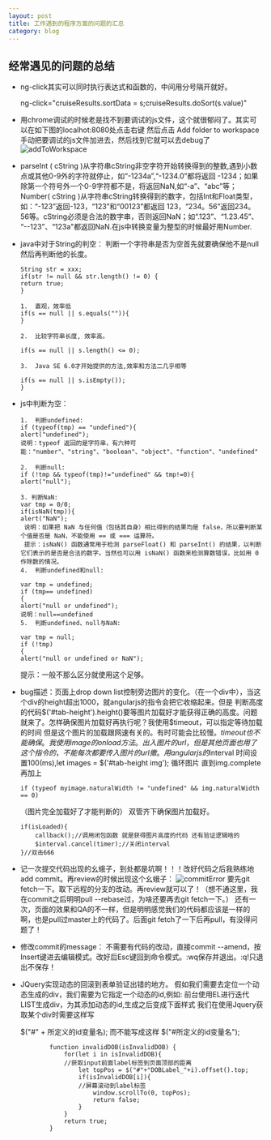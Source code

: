 ```yaml
---
layout: post
title: 工作遇到的程序方面的问题的汇总
category: blog
---
```


## 经常遇见的问题的总结

* ng-click其实可以同时执行表达式和函数的，中间用分号隔开就好。

    ng-click="cruiseResults.sortData = s;cruiseResults.doSort(s.value)"


* 用chrome调试的时候老是找不到要调试的js文件，这个就很郁闷了。其实可以在如下图的localhot:8080处点击右键 然后点击 Add folder to workspace 手动把要调试的js文件加进去，然后找到它就可以去debug了
![addToWorkspace](/blog/images/addToWorkspace.png)

* parseInt ( cString )从字符串cString非空字符开始转换得到的整数,遇到小数点或其他0-9外的字符就停止，如“-1234a”,“-1234.0”都将返回 -1234；如果除第一个符号外一个0-9字符都不是，将返回NaN,如“-a”、“abc”等；
Number( cString )从字符串cString转换得到的数字，包括Int和Float类型，如：“-123”返回-123，“123”和“00123”都返回 123，“234。56”返回234。56等。cString必须是合法的数字串，否则返回NaN；如“.123”、“1.23.45”、 “--123”、“123a"都返回NaN.在js中转换变量为整型的时候最好用Number.

*  java中对于String的判空：
   判断一个字符串是否为空首先就要确保他不是null然后再判断他的长度。

   ```
   String str = xxx; 
   if(str != null && str.length() != 0) { 
   return true; 
   }
   ```
   ```
   1.  直观，效率低   
   if(s == null || s.equals("")){
   }

   2.  比较字符串长度, 效率高。

   if(s == null || s.length() <= 0);

   3.  Java SE 6.0才开始提供的方法,效率和方法二几乎相等

   if(s == null || s.isEmpty());
   } 
   ```

*  js中判断为空：
   ```
   1.  判断undefined: 
   if (typeof(tmp) == "undefined"){ 
   alert("undefined");
   说明：typeof 返回的是字符串，有六种可能："number"、"string"、"boolean"、"object"、"function"、"undefined" 
   
   2.  判断null: 
   if (!tmp && typeof(tmp)!="undefined" && tmp!=0){ 
   alert("null"); 
   
   3. 判断NaN:
   var tmp = 0/0; 
   if(isNaN(tmp)){ 
   alert("NaN");  
    说明：如果把 NaN 与任何值（包括其自身）相比得到的结果均是 false，所以要判断某个值是否是 NaN，不能使用 == 或 === 运算符。 
    提示：isNaN() 函数通常用于检测 parseFloat() 和 parseInt() 的结果，以判断它们表示的是否是合法的数字。当然也可以用 isNaN() 函数来检测算数错误，比如用 0 作除数的情况。  
   4.  判断undefined和null: 
   
   var tmp = undefined; 
   if (tmp== undefined) 
   { 
   alert("null or undefined"); 
   说明：null==undefined 
   5.  判断undefined、null与NaN: 
   
   var tmp = null; 
   if (!tmp) 
   { 
   alert("null or undefined or NaN"); 
   ```
   提示：一般不那么区分就使用这个足够。
*  bug描述：页面上drop down list控制旁边图片的变化。（在一个div中），当这个div的height超出1000，就angularjs的指令会把它收缩起来。但是
   判断高度的代码$('#tab-height').height()要等图片加载好才能获得正确的高度。问题就来了。怎样确保图片加载好再执行呢？我使用$timeout，可以指定等待加载的时间
   但是这个图片的加载跟网速有关的。有时可能会比较慢。$timeout也不能确保。我使用image的onload方法。出入图片的url，但是其他页面也用了这个指令的，不能每次都要传入图片的url撒。
   用angularjs的$interval 时间设置100(ms),let images = $('#tab-height img'); 循环图片  直到img.complete  再加上
   ```
   if (typeof myimage.naturalWidth != "undefined" && img.naturalWidth == 0) 
   ```
   （图片完全加载好了才能判断的）
   双管齐下确保图片加载好。
	```
	if(isLoaded){
		callback();//调用闭包函数 就是获得图片高度的代码 还有验证逻辑啥的
		$interval.cancel(timer);//关闭interval
	}//双击666
	```
*  记一次提交代码出现的幺蛾子，到处都是坑啊！！！改好代码之后我熟练地add commit。再review的时候出现这个幺蛾子：
![commitError](/blog/images/commitError.png)
   要先git fetch一下。取下远程的分支的改动。再review就可以了！（想不通这里，我在commit之后明明pull --rebase过，为啥还要再去git fetch一下。）
   还有一次，页面的效果和QA的不一样，但是明明感觉我们的代码都应该是一样的啊，也是pull过master上的代码了。后面git fetch了一下后再pull，有没得问题了！
*  修改commit的message：
   不需要有代码的改动，直接commit --amend，按Insert键进去编辑模式。改好后Esc键回到命令模式。:wq保存并退出。:q!只退出不保存！
*  JQuery实现动态的回滚到表单验证出错的地方。
	假如我们需要去定位一个动态生成的div，我们需要为它指定一个动态的id,例如:
	前台使用EL进行迭代LIST生成div，为其添加动态的id,生成之后变成下面样式
	我们在使用Jquery获取某个div时需要这样写
	
	$("#" + 所定义的id变量名);
	而不能写成这样
	$("#所定义的id变量名");
    ```
            function invalidDOB(isInvalidDOB) {
                for(let i in isInvalidDOB){
				//获取input前面label标签到页面顶部的距离
                    let topPos = $("#"+"DOBLabel_"+i).offset().top;
                    if(isInvalidDOB[i]){
					//屏幕滚动到label标签
                        window.scrollTo(0, topPos);
                        return false;
                    }
                }
                return true;
            }	
    ```
	 